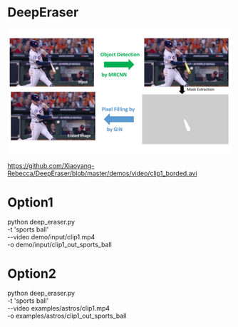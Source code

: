 # DeepEraser
![alt text](https://github.com/Xiaoyang-Rebecca/DeepEraser/blob/master/demos/flowchart.JPG)

https://github.com/Xiaoyang-Rebecca/DeepEraser/blob/master/demos/video/clip1_borded.avi


# Option1
python deep_eraser.py \
-t 'sports ball' \
--video demo/input/clip1.mp4 \
-o demo/input/clip1_out_sports_ball

# Option2
python deep_eraser.py \
-t 'sports ball' \
--video examples/astros/clip1.mp4 \
-o examples/astros/clip1_out_sports_ball



